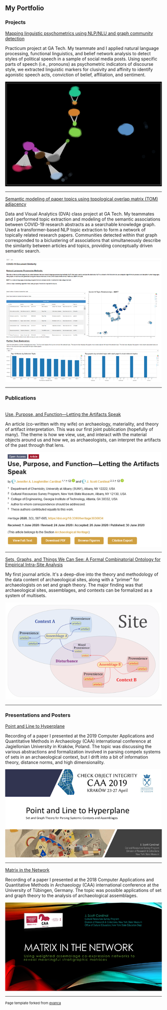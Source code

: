 ## My Portfolio

### Projects

<a target="_blank" 
   rel="noopener noreferrer"
   href="">
  Mapping linguistic psychometrics using NLP/NLU 
  and graph community detection
</a>

<p>
   Practicum project at GA Tech. My teammate and I applied natural language 
   processing, functional linguistics, and belief network analysis to detect 
   styles of political speech in a sample of social media posts. Using specific 
   parts of speech (i.e., pronouns) as psychometric indicators of discourse 
   style, we extracted linguistic markers for clusivity and affinity to 
   identify agonistic speech acts, conviction of belief, affiliation, 
   and sentiment.
</p>

<a target="_blank" rel="noopener noreferrer" href="">
  <img src="images/Piper_thumb.png?raw=true"/>
</a>

---

<a target="_blank" 
   rel="noopener noreferrer"
   href="">
  Semantic modeling of paper topics using 
  topological overlap matrix (TOM) adjacency
</a>

<p>
   Data and Visual Analytics (DVA) class project at GA Tech. 
   My teammates and I performed topic extraction and modeling 
   of the semantic associations between COVID-19 research 
   abstracts as a searchable knowledge graph. Used a 
   transformer-based NLP topic extraction to form a network 
   of topically related research papers. Communities detected 
   within that graph corresponded to a biclustering of associations 
   that simultaneously describe the similarity between articles 
   and topics, providing conceptually driven semantic search.
</p>

<a target="_blank" rel="noopener noreferrer" href="">
  <img src="images/DVA_thumb.png?raw=true"/>
</a>

---

### Publications

<a target="_blank" 
   rel="noopener noreferrer" 
   href="https://www.mdpi.com/2571-9408/3/3/34">  
  Use, Purpose, and Function—Letting the Artifacts Speak  
</a>

<p>
  An article (co-written with my wife) on archaeology, materiality, 
  and theory of artifact interpretation. This was our first joint 
  publication (hopefully of many). The theme is how we view, use, 
  and interact with the material objects around us and how we, 
  as archaeologists, can interpret the artifacts of the past 
  through that lens. 
</p>

<a target="_blank" 
   rel="noopener noreferrer" 
   href="https://www.mdpi.com/2571-9408/3/3/34">
  <img src="images/UPF_thumb.png?raw=true"/>
</a>

---

<a target="_blank" 
   rel="noopener noreferrer" 
   href="https://journal.caa-international.org/articles/10.5334/jcaa.16/">
  Sets, Graphs, and Things We Can See: A Formal 
  Combinatorial Ontology for Empirical Intra-Site Analysis
</a>

<p>
  My first journal article. It's a deep-dive into the theory 
  and methodology of the data content of archaeological sites, 
  along with a "primer" for archaeologists on set and graph theory.
  The major finding was that archaeological sites, assemblages, and 
  contexts can be formalized as a system of multisets.
</p>

<a target="_blank" 
   rel="noopener noreferrer" 
   href="https://journal.caa-international.org/articles/10.5334/jcaa.16/">
  <img src="images/JCAA_thumb.png?raw=true"/>
</a>

---

### Presentations and Posters 

<a target="_blank" 
   rel="noopener noreferrer" 
   href="https://youtu.be/sMj125KFeiM">
  Point and Line to Hyperplane
</a>

<p>
  Recording of a paper I presented at the 2019 Computer Applications 
  and Quantitative Methods in Archaeology (CAA) international 
  conference at Jagiellonian University in Kraków, Poland. 
  The topic was discussing the various abstractions and formalization 
  involved in parsing compelx systems of sets in an archaeological context, 
  but I drift into a bit of information theory, distance norms, 
  and high dimensionality.
</p>

<a target="_blank" 
   rel="noopener noreferrer" 
   href="https://youtu.be/sMj125KFeiM">
  <img src="images/CAA2019_thumb.png?raw=true"/>
</a>

---

<a target="_blank" 
   rel="noopener noreferrer" 
   href="https://www.youtube.com/watch?v=WOTs4X5PiDw&feature=share">
  Matrix in the Network
</a>
<p>
  Recording of a paper I presented at the 2018 
  Computer Applications and Quantitative Methods in Archaeology (CAA) 
  international conference at the University of Tübingen, Germany. 
  The topic was possible applications of set and graph theory to the 
  analysis of archaeological assemblages.
</p>

<a target="_blank" 
   rel="noopener noreferrer" 
   href="https://www.youtube.com/watch?v=WOTs4X5PiDw&feature=share">
  <img src="images/CAA2018_thumb.png?raw=true"/>
</a>

---
<p style="font-size:11px">Page template forked from <a href="https://github.com/evanca/quick-portfolio">evanca</a></p>
<!-- Remove above link if you don't want to attibute -->
